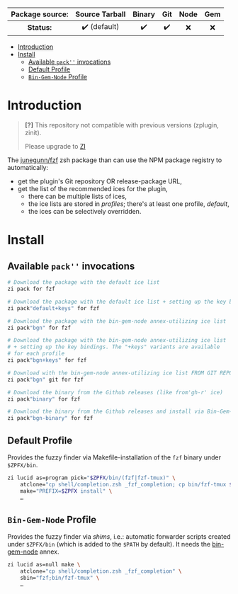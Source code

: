 <h3>

| **Package source:** |        Source Tarball        |       Binary       |        Git         | Node | Gem |
| :-----------------: | :--------------------------: | :----------------: | :----------------: | :--: | :-: |
|     **Status:**     | :heavy_check_mark: (default) | :heavy_check_mark: | :heavy_check_mark: | :x:  | :x: |

</h3>

- [Introduction](#introduction)
- [Install](#install)
	- [Available `pack''` invocations](#available-pack-invocations)
	- [Default Profile](#default-profile)
	- [`Bin-Gem-Node` Profile](#bin-gem-node-profile)

# Introduction

> **[?]**
> This repository not compatible with previous versions (zplugin, zinit).
>
> Please upgrade to [ZI](https://github.com/z-shell-zi)

The [junegunn/fzf](https://github.com/junegunn/fzf) zsh package than can use the NPM package registry to automatically:

-   get the plugin's Git repository OR release-package URL,
-   get the list of the recommended ices for the plugin,
    -   there can be multiple lists of ices,
    -   the ice lists are stored in _profiles_; there's at least one profile, _default_,
    -   the ices can be selectively overridden.

# Install

## Available `pack''` invocations

```zsh
# Download the package with the default ice list
zi pack for fzf

# Download the package with the default ice list + setting up the key bindings
zi pack"default+keys" for fzf

# Download the package with the bin-gem-node annex-utilizing ice list
zi pack"bgn" for fzf

# Download the package with the bin-gem-node annex-utilizing ice list
# + setting up the key bindings. The "+keys" variants are available
# for each profile
zi pack"bgn+keys" for fzf

# Download with the bin-gem-node annex-utilizing ice list FROM GIT REPOSITORY
zi pack"bgn" git for fzf

# Download the binary from the Github releases (like from'gh-r' ice)
zi pack"binary" for fzf

# Download the binary from the Github releases and install via Bin-Gem-Node shims
zi pack"bgn-binary" for fzf
```

## Default Profile

Provides the fuzzy finder via Makefile-installation of the `fzf` binary under
`$ZPFX/bin`.

```zsh
zi lucid as=program pick="$ZPFX/bin/(fzf|fzf-tmux)" \
    atclone="cp shell/completion.zsh _fzf_completion; cp bin/fzf-tmux $ZPFX/bin" \
    make="PREFIX=$ZPFX install" \
    …
```

## `Bin-Gem-Node` Profile

Provides the fuzzy finder via _shims_, i.e.: automatic forwarder scripts created
under `$ZPFX/bin` (which is added to the `$PATH` by default). It needs the
[bin-gem-node](https://github.com/z-shell/z-a-bin-gem-node) annex.

```zsh
zi lucid as=null make \
    atclone="cp shell/completion.zsh _fzf_completion" \
    sbin="fzf;bin/fzf-tmux" \
    …
```
